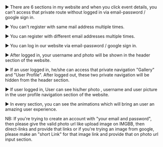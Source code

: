 ▶ There are 6 sections in my website and when you click event details, you can't access that private route without logged in via email-password / google sign in. 

▶ You can't register with same mail address multiple times.

▶ You can register with different email addresses multiple times.

▶ You can log in our website via email-password / google sign in.

▶ After logged in, your username and photo will be shown in the header section of the website.

▶ If an user logged in, he/she can access that private navigation "Gallery" and "User Profile". After logged out, these two private navigation will be hidden from the header section.

▶ If user logged in, User can see his/her photo , username and  user picture in the user profile navigation section of the website.

▶ In every section, you can see the animations which will bring an user an amazing user experience.

NB: If you're trying to create an account with "your email and password", then please give the valid photo url like upload image on IMGBB, then direct-links and provide that links or if you're trying an image from google, please make an "short Link" for that image link and provide that on photo url input section.